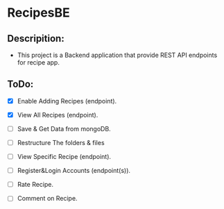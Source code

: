# RecipesBE

## Descripition:
- This project is a Backend application that provide REST API endpoints for recipe app.
  
## ToDo:
- [X] Enable Adding Recipes (endpoint).
- [X] View All Recipes (endpoint).
- [ ] Save & Get Data from mongoDB.
- [ ] Restructure The folders & files
- [ ] View Specific Recipe (endpoint).
- [ ] Register&Login Accounts (endpoint(s)).
- [ ] Rate Recipe.
- [ ] Comment on Recipe.


